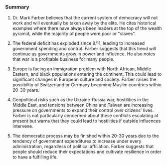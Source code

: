 ### Summary

1. Dr. Mark Farber believes that the current system of democracy will not
work and will eventually be taken away by the elite. He cites historical
examples where there have always been leaders at the top of the wealth pyramid,
while the majority of people were poor or "slaves".

2. The federal deficit has exploded since 9/11, leading to increased
government spending and control. Farber suggests that this trend will
continue as governments grow in power and influence. He also notes that war
is a profitable business for many people.

3. Europe is facing an immigration problem with North African, Middle Eastern,
and black populations entering the continent. This could lead to significant
changes in European culture and society. Farber raises the possibility of
Switzerland or Germany becoming Muslim countries within 20-30 years.

4. Geopolitical risks such as the Ukraine-Russia war, hostilities in the
Middle East, and tensions between China and Taiwan are increasing pressure
on governments to expand their control over citizens' lives. Farber is not
particularly concerned about these conflicts escalating at present but warns
that they could lead to hostilities if outside influences intervene.

5. The democratic process may be finished within 20-30 years due to the
tendency of government expenditures to increase under every administration,
regardless of political affiliation. Farber suggests that people should reduce
their expectations and cultivate resilience in order to have a fulfilling life.
